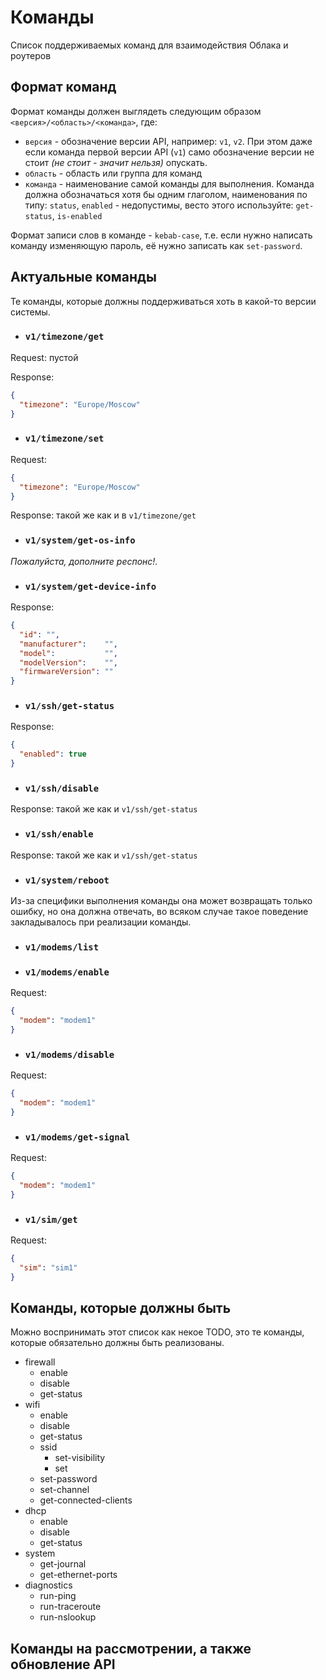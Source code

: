 # Команды

Список поддерживаемых команд для взаимодействия Облака и роутеров

## Формат команд

Формат команды должен выглядеть следующим образом `<версия>/<область>/<команда>`, где:

- `версия` - обозначение версии API, например: `v1`, `v2`. При этом даже если команда первой версии API (`v1`) само обозначение версии не стоит _(не стоит - значит нельзя)_ опускать.
- `область` - область или группа для команд
- `команда` - наименование самой команды для выполнения. Команда должна обозначаться хотя бы одним глаголом, наименования по типу: `status`, `enabled` - недопустимы, весто этого используйте: `get-status`, `is-enabled`

Формат записи слов в команде - `kebab-case`, т.е. если нужно написать команду изменяющую пароль, её нужно записать как `set-password`.

## Актуальные команды

Те команды, которые должны поддерживаться хоть в какой-то версии системы.

- ### `v1/timezone/get`

Request: пустой

Response:

```json
{
  "timezone": "Europe/Moscow"
}
```

- ### `v1/timezone/set`

Request:

```json
{
  "timezone": "Europe/Moscow"
}
```

Response: такой же как и в `v1/timezone/get`

- ### `v1/system/get-os-info`

_Пожалуйста, дополните респонс!._

- ### `v1/system/get-device-info`

Response:

```json
{
  "id": "",
  "manufacturer":    "",
  "model":           "",
  "modelVersion":    "",
  "firmwareVersion": ""
}
```

- ### `v1/ssh/get-status`

Response:

```json
{
  "enabled": true
}
```

- ### `v1/ssh/disable`

Response: такой же как и `v1/ssh/get-status`

- ### `v1/ssh/enable`

Response: такой же как и `v1/ssh/get-status`

- ### `v1/system/reboot`

Из-за специфики выполнения команды она может возвращать только ошибку, но она должна отвечать, во  всяком случае такое поведение закладывалось при реализации команды.

- ### `v1/modems/list`

- ### `v1/modems/enable`

Request:

```json
{
  "modem": "modem1"
}
```

- ### `v1/modems/disable`

Request:

```json
{
  "modem": "modem1"
}
```

- ### `v1/modems/get-signal`

Request:

```json
{
  "modem": "modem1"
}
```

- ### `v1/sim/get`

Request:

```json
{
  "sim": "sim1"
}
```

## Команды, которые должны быть

Можно воспринимать этот список как некое TODO, это те команды, которые обязательно должны быть реализованы.

- firewall
  - enable
  - disable
  - get-status
- wifi
  - enable
  - disable
  - get-status
  - ssid
    - set-visibility
    - set
  - set-password
  - set-channel
  - get-connected-clients
- dhcp
  - enable
  - disable
  - get-status
- system
  - get-journal
  - get-ethernet-ports
- diagnostics
  - run-ping
  - run-traceroute
  - run-nslookup

## Команды на рассмотрении, а также обновление API

